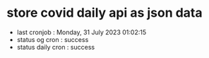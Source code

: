 # store covid daily api as json data

- last cronjob : Monday, 31 July 2023 01:02:15
- status og cron : success
- status daily cron : success
      
      